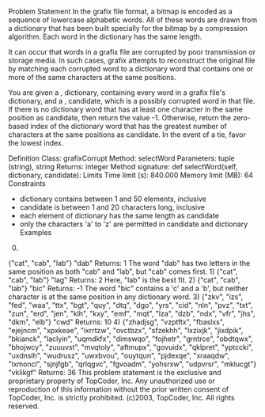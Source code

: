 Problem Statement
In the grafix file format, a bitmap is encoded as a sequence of lowercase alphabetic words. All of these words are drawn from a dictionary that has been built specially for the bitmap by a compression algorithm. Each word in the dictionary has the same length.

It can occur that words in a grafix file are corrupted by poor transmission or storage media. In such cases, grafix attempts to reconstruct the original file by matching each corrupted word to a dictionary word that contains one or more of the same characters at the same positions.

You are given a , dictionary, containing every word in a grafix file's dictionary, and a , candidate, which is a possibly corrupted word in that file. If there is no dictionary word that has at least one character in the same position as candidate, then return the value -1. Otherwise, return the zero-based index of the dictionary word that has the greatest number of characters at the same positions as candidate. In the event of a tie, favor the lowest index.

Definition
Class: grafixCorrupt
Method: selectWord
Parameters: tuple (string), string
Returns: integer
Method signature: def selectWord(self, dictionary, candidate):
Limits
Time limit (s): 840.000
Memory limit (MB): 64
Constraints
- dictionary contains between 1 and 50 elements, inclusive
- candidate is between 1 and 20 characters long, inclusive
- each element of dictionary has the same length as candidate
- only the characters 'a' to 'z' are permitted in candidate and dictionary
Examples
0)
{"cat", "cab", "lab"}
"dab"
Returns: 1
The word "dab" has two letters in the same position as both "cab" and "lab", but "cab" comes first.
1)
{"cat", "cab", "lab"}
"lag"
Returns: 2
Here, "lab" is the best fit.
2)
{"cat", "cab", "lab"}
"bic"
Returns: -1
The word "bic" contains a 'c' and a 'b', but neither character is at the same position in any dictionary word.
3)
{"zkv", "izs", "fed", "waa", "ttx", "bgt", "quy", "dtq", "dgo", "yrs", "cid", "nln", "pvz", "txt", "zun", "erd", "jen", "klh", "kxy", "emf", "mqt", "lza", "dzb", "ndx", "vfr", "jhs", "dkm", "elb"}
"cwd"
Returns: 10
4)
{"zhadjsg", "vzptftx", "fbaslxs", "ejejncm", "xpxkeae", "ixrrtzw", "ovctbzx", "sfzekhh", "lxzixjk", "jixdpik", "bkianck", "laclyin", "uqmdkfx", "dimswqo", "fojhetr", "grntrce", "obdtqwx", "bhojwcy", "zuuuvst", "mvqtoly", "aftmupx", "govuidx", "qklpret", "yptccki", "uxdnslh", "wudrusz", "uwxbvou", "ouytqun", "pjdexqe", "xraaqdw", "lxmoncl", "sjnjfgb", "qrlqgvc", "fgvoadm", "yohsrxw", "udpvrsr", "mklucgt"}
"vklikgf"
Returns: 36
This problem statement is the exclusive and proprietary property of TopCoder, Inc. Any unauthorized use or reproduction of this information without the prior written consent of TopCoder, Inc. is strictly prohibited. (c)2003, TopCoder, Inc. All rights reserved.
